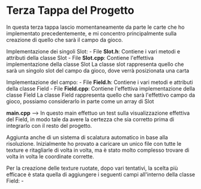 # Terza Tappa del Progetto

In questa terza tappa lascio momentaneamente da parte le carte che ho implementato precedentemente, e mi concentro principalmente sulla creazione di quello che sarà il campo da gioco.

Implementazione dei singoli Slot:
    - File **Slot.h**: Contiene i vari metodi e attributi della classe Slot
    - File **Slot.cpp**: Contiene l'effettiva implementazione della classe Slot
    La classe slot rappresenta quello che sarà un singolo slot del campo da gioco, dove verrà posizionata una carta

Implementazione del campo:
    - File **Field.h**: Contiene i vari metodi e attributi della classe Field
    - File **Field.cpp**: Contiene l'effettiva implementazione della classe Field
    La classe Field rappresenta quello che sarà l'effettivo campo da gioco, possiamo considerarlo in parte come un array di Slot

**main.cpp** --> In questo main effettuo un test sulla visualizzazione effettiva del Field, in modo tale da avere la certezza che sia corretto prima di integrarlo con il resto del progetto.  

Aggiunta anche di un sistema di scalatura automatico in base alla risoluzione.
Inizialmente ho provato a caricare un unico file con tutte le texture e ritagliarle di volta in volta, ma è stato molto complesso trovare di volta in volta le coordinate corrette.

Per la creazione delle texture ruotate, dopo vari tentativi, la scelta più efficace è stata quella di aggiungere i seguenti campi all'interno della classe Field:
    -  
   